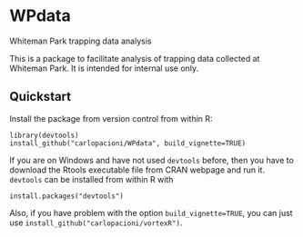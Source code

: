 # WPdata 
Whiteman Park trapping data analysis

This is a package to facilitate analysis of trapping data collected at Whiteman
Park. It is intended for internal use only.

## Quickstart
Install the package from version control from within R:
```
library(devtools)
install_github("carlopacioni/WPdata", build_vignette=TRUE)
```
If you are on Windows and have not used `devtools` before, then you have to 
download the Rtools executable file from CRAN webpage and run it. `devtools` can 
be installed from within R with 
```
install.packages("devtools")
```
Also, if you have problem with the option ```build_vignette=TRUE```, you can just 
use ```install_github("carlopacioni/vortexR")```.
